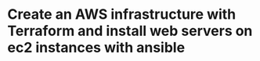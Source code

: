 # Create an AWS infrastructure with Terraform and install web servers on ec2 instances with ansible
